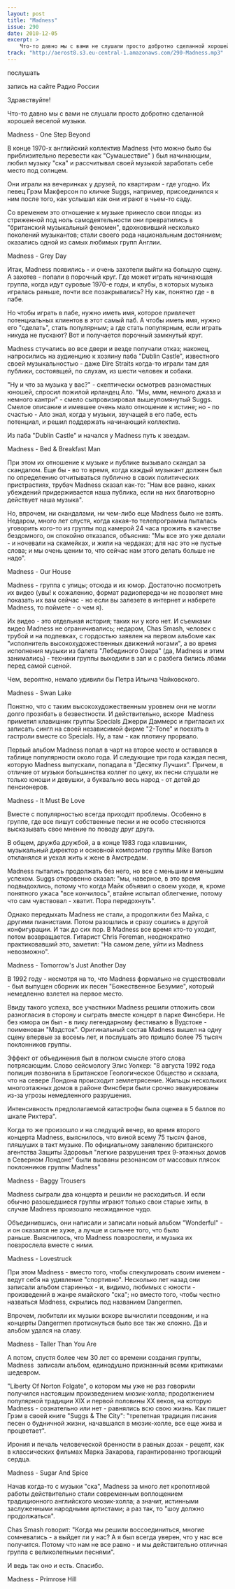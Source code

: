 ```yaml
---
layout: post
title: "Madness"
issue: 290
date: 2010-12-05
excerpt: >
    Что-то давно мы с вами не слушали просто добротно сделанной хорошей веселой музыки.
track: "http://aerost8.s3.eu-central-1.amazonaws.com/290-Madness.mp3"
---
```


послушать

запись на сайте Радио России

Здравствуйте!

Что-то давно мы с вами не слушали просто добротно сделанной хорошей веселой музыки.

Madness - One Step Beyond

В конце 1970-х английский коллектив Madness (что можно было бы приблизительно перевести как "Сумашествие" ) был начинающим, любил музыку "ска" и рассчитывал своей музыкой заработать себе место под солнцем.

Они играли на вечеринках у друзей, по квартирам - где угодно. Их певец Грэм Макферсон по кличке Suggs, например, присоединился к ним после того, как услышал как они играют в чьем-то саду.

Со временем это отношение к музыке принесло свои плоды: из стриженной под ноль самодеятельности они превратились в "британский музыкальный феномен", вдохновивший несколько поколений музыкантов; стали своего рода национальным достоянием; оказались одной из самых любимых групп Англии.

Madness - Grey Day

Итак, Madness появились - и очень захотели выйти на большую сцену. А захотев - попали в порочный круг. Где может играть начинающая группа, когда идут суровые 1970-е годы, и клубы, в которых музыка игралась раньше, почти все позакрывались? Ну как, понятно где - в пабе.

Но чтобы играть в пабе, нужно иметь имя, которое привлечет потенциальных клиентов в этот самый паб. А чтобы иметь имя, нужно его "сделать", стать популярным; а где стать популярным, если играть никуда не пускают? Вот и получается порочный замкнутый круг.

Madness стучались во все двери и везде получали отказ; наконец, напросились на аудиенцию к хозяину паба "Dublin Castle", известного своей музыкальностью - даже Dire Straits когда-то играли там для публики, состоявщей, по слухам, из шести человек и собаки.

"Ну и что за музыка у вас?" - скептически осмотрев разномастных юношей, спросил пожилой ирландец Ало. "Мы, ммм, немного джаза и немного кантри" - смело сыпровизировал вышеупомянутый Suggs. Смелое описание и имевшее очень мало отношение к истине; но - по счастью - Ало знал, когда у музыки, звучащей в его пабе, есть потенциал, и решил поддержать начинающий коллектив.

Из паба "Dublin Castle" и начался у Madness путь к звездам.

Madness - Bed & Breakfast Man

При этом их отношение к музыке и публике вызывало скандал за скандалом. Еще бы - во то время, когда каждый музыкант должен был по определению отчитываться публично в своих политических пристрастиях, трубач Madness сказал как-то: "Нам все равно, каких убеждений придерживается наша публика, если на них благотворно действует наша музыка".

Но, впрочем, ни скандалами, ни чем-либо еще Madness было не взять. Недаром, много лет спустя, когда какая-то телепрограмма пыталась уговорить кого-то из группы под камерой 24 часа прожить в качестве бездомного, он спокойно отказался, объяснив: "Мы все это уже делали - и ночевали на скамейках, и жили на чердаках; для нас это не пустые слова; и мы очень ценим то, что сейчас нам этого делать больше не надо".

Madness - Our House

Madness - группа с улицы; отсюда и их юмор. Достаточно посмотреть их видео (увы! к сожалению, формат радиопередачи не позволяет мне показать их вам сейчас - но если вы залезете в интернет и наберете Madness, то поймете - о чем я).

Их видео - это отдельная история; таких ни у кого нет. И съемками видео Madness не ограничивались; недаром, Chas Smash, человек с трубой и на подпевках, с гордостью заявлен на первом альбоме как "исполнитель высокохудожественных движений ногами", а во время исполнения музыки из балета "Лебединого Озера" (да, Madness и этим занимались) - техники группы выходили в зал и с разбега бились лбами перед самой сценой.

Чем, вероятно, немало удивили бы Петра Ильича Чайковского.

Madness - Swan Lake

Понятно, что с таким высокохудожественным уровнем они не могли долго прозябать в безвестности. И действительно, вскоре  Madness  приметил клавишник группы Specials Джерри Даммерс и пригласил их записать сингл на своей независимой фирме "2-Tone" и поехать в гастроли вместе со Specials. Ну, а там - как плотину прорвало.

Первый альбом Madness попал в чарт на второе место и оставался в таблице популярности около года. И следующие три года каждая песня, которую Madness выпускали, попадала в "Десятку Лучших". Причем, в отличие от музыки большинства коллег по цеху, их песни слушали не только юноши и девушки, а буквально весь народ - от детей до пенсионеров.

Madness - It Must Be Love

Вместе с популярностью всегда приходят проблемы. Особенно в группе, где все пишут собственные песни и не особо стесняются высказывать свое мнение по поводу друг друга.

В общем, дружба дружбой, а в конце 1983 года клавишник, музыкальный директор и основной композитор группы Mike Barson откланялся и уехал жить к жене в Амстредам.

Madness пытались продолжать без него, но все с меньшим и меньшим успехом. Suggs откровенно сказал: "мы, наверное, в это время подвыдохлись, потому что когда Майк объявил о своем уходе, я, кроме понятного ужаса "все кончилось", втайне испытал облегчение, потому что сам чувствовал - хватит. Пора передохнуть".

Однако передыхать Madness не стали, а продолжили без Майка, с другими пианистами. Потом разошлись и сразу сошлись в другой конфигурации. И так до сих пор. В Madness все время кто-то уходит, потом возвращается. Гитарист Chris Foreman, неоднократно практиковавший это, заметил: "На самом деле, уйти из Madness невозможно".

Madness - Tomorrow's Just Another Day

В 1992 году - несмотря на то, что Madness формально не существовали - был выпущен сборник их песен "Божественное Безумие", который немедленно взлетел на первое место.

Ввиду такого успеха, все участники Madness решили отложить свои разногласия в сторону и сыграть вместе концерт в парке Финсбери. Не без юмора он был - в пику легендарному фестивалю в Вудстоке - поименован "Мэдсток". Оригинальный состав Madness вышел на одну сцену впервые за восемь лет, и послушать это пришло более 75 тысяч поклонников группы.

Эффект от объединения был в полном смысле этого слова потрясающим. Слово сейсмологу Элис Уолкер: "8 августа 1992 года полиция позвонила в Британское Геологическое Общество и сказала, что на севере Лондона происходит землетрясение. Жильцы нескольких многоэтажных домов в районе Финсбери были срочно эвакуированы из-за угрозы немедленного разрушения.

Интенсивность предполагаемой катастрофы была оценеа в 5 баллов по шкале Рихтера".

Когда то же произошло и на следущий вечер, во время второго концерта Madness, выяснилось, что виной всему 75 тысяч фанов, пляшуших в такт музыке. По официальному заявлению британского агентства Защиты Здоровья "легкие разрушения трех 9-этажных домов в Северном Лондоне" были вызваны резонансом от массовых плясок поклонников группы Madness"

Madness - Baggy Trousers

Madness сыграли два концерта и решили не расходиться. И если обычно разошедшиеся группы играют только свои старые хиты, в случае Madness произошло неожиданное чудо.

Объединившись, они написали и записали новый альбом "Wonderful" - и он оказался не хуже, а лучше и сильнее того, что было раньше. Выяснилось, что Madness повзрослели, и музыка их повзрослела вместе с ними.

Madness - Lovestruck

При этом Madness - вместо того, чтобы спекулировать своим именем - ведут себя на удивление "спортивно". Несколько лет назад они записали альбом старинных - и, видимо, любимых с юности - произведений в жанре ямайского "ска"; но вместо того, чтобы честно назваться Madness, скрылись под названием Dangermen.

Впрочем, любители их музыки вскоре вычислили псевдоним, и на концерты Dangermen протиснуться было все так же сложно. Да и альбом удался на славу.

Madness - Taller Than You Are

А потом, спустя более чем 30 лет со времени создания группы, Madness  записали альбом, единодушно признанный всеми критиками шедевром.

"Liberty Of Norton Folgate", о котором мы уже не раз говорили получился настоящим произведением мюзик-холла; продолжением популярной традиции XIX и первой половины XX веков, на которую Madness - сознательно или нет - равнялись всю свою жизнь. Как пишет Грэм в своей книге "Suggs & The City": "трепетная традиция писания песен о будничной жизни, начавшаяся в мюзик-холле, все еще жива и процветает".

Ирония и печаль человеческой бренности в равных дозах - рецепт, как в классических фильмах Марка Захарова, гарантированно трогающий сердца.

Madness - Sugar And Spice

Начав когда-то с музыки "ска", Madness за много лет кропотливой работы действительно стали современным воплощением традиционного английского мюзик-холла; а значит, истинными заслуженными народными артистами; а раз так, то "шоу должно продолжаться".

Chas Smash говорит: "Когда мы решили воссоединиться, многие сомневались - а выйдет ли у нас? А я был всегда уверен, что у нас все получится. Потому что нам не все равно - и мы действительно отличная группа с великолепными песнями".

И ведь так оно и есть. Спасибо.

Madness - Primrose Hill
